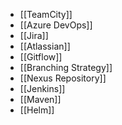 - [[TeamCity]]
- [[Azure DevOps]]
- [[Jira]]
- [[Atlassian]]
- [[Gitflow]]
- [[Branching Strategy]]
- [[Nexus Repository]]
- [[Jenkins]]
- [[Maven]]
- [[Helm]]